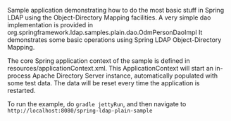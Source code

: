 Sample application demonstrating how to do the most basic stuff in Spring LDAP using the Object-Directory Mapping facilities.
A very simple dao implementation is provided in org.springframework.ldap.samples.plain.dao.OdmPersonDaoImpl
It demonstrates some basic operations using Spring LDAP Object-Directory Mapping.

The core Spring application context of the sample is defined in resources/applicationContext.xml.
This ApplicationContext will start an in-process Apache Directory Server instance, automatically populated
with some test data. The data will be reset every time the application is restarted.

To run the example, do `gradle jettyRun`, and then navigate to `http://localhost:8080/spring-ldap-plain-sample`
